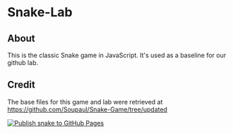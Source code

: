 # Snake-Lab
## About
This is the classic Snake game in JavaScript. It's used as a baseline for our github lab.

## Credit
The base files for this game and lab were retrieved at https://github.com/Soupaul/Snake-Game/tree/updated

[![Publish snake to GitHub Pages](https://github.com/onideus/snake-lab/actions/workflows/main.yml/badge.svg)](https://github.com/onideus/snake-lab/actions/workflows/main.yml)
